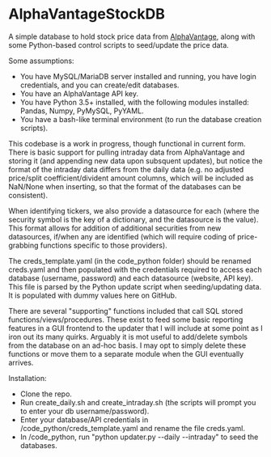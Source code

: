 # AlphaVantageStockDB
A simple database to hold stock price data from [AlphaVantage](http://www.alphavantage.co), along with some Python-based control scripts to seed/update the price data.

Some assumptions:
* You have MySQL/MariaDB server installed and running, you have login credentials, and you can create/edit databases.
* You have an AlphaVantage API key.
* You have Python 3.5+ installed, with the following modules installed: Pandas, Numpy, PyMySQL, PyYAML.
* You have a bash-like terminal environment (to run the database creation scripts).

This codebase is a work in progress, though functional in current form. There is basic support for pulling intraday data from AlphaVantage and storing it (and appending new data upon subsquent updates), but notice the format of the intraday data differs from the daily data (e.g. no adjusted price/split coefficient/divident amount columns, which will be included as NaN/None when inserting, so that the format of the databases can be consistent).

When identifying tickers, we also provide a datasource for each (where the security symbol is the key of a dictionary, and the datasource is the value). This format allows for addition of additional securities from new datasources, if/when any are identified (which will require coding of price-grabbing functions specific to those providers).

The creds_template.yaml (in the code_python folder) should be renamed creds.yaml and then populated with the credentials required to access each database (username, password) and each datasource (website, API key). This file is parsed by the Python update script when seeding/updating data. It is populated with dummy values here on GitHub.

There are several "supporting" functions included that call SQL stored functions/views/procedures. These exist to feed some basic reporting features in a GUI frontend to the updater that I will include at some point as I iron out its many quirks. Arguably it is mot useful to add/delete symbols from the database on an ad-hoc basis. I may opt to simply delete these functions or move them to a separate module when the GUI eventually arrives.

Installation:
* Clone the repo.
* Run create_daily.sh and create_intraday.sh (the scripts will prompt you to enter your db username/password).
* Enter your database/API credentials in /code_python/creds_template.yaml and rename the file creds.yaml.
* In /code_python, run "python updater.py --daily --intraday" to seed the databases.

